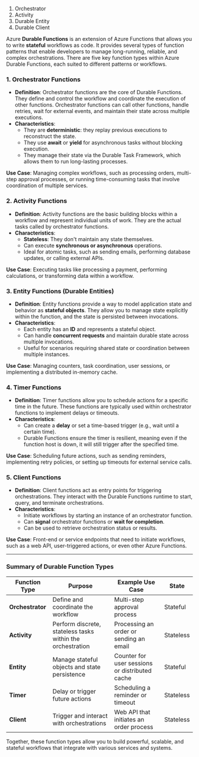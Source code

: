 1. Orchestrator
2. Activity
3. Durable Entity
4. Durable Client

Azure **Durable Functions** is an extension of Azure Functions that allows you to write **stateful** workflows as code. It provides several types of function patterns that enable developers to manage long-running, reliable, and complex orchestrations. There are five key function types within Azure Durable Functions, each suited to different patterns or workflows.

### 1. **Orchestrator Functions**
   - **Definition**: Orchestrator functions are the core of Durable Functions. They define and control the workflow and coordinate the execution of other functions. Orchestrator functions can call other functions, handle retries, wait for external events, and maintain their state across multiple executions.
   - **Characteristics**:
     - They are **deterministic**: they replay previous executions to reconstruct the state.
     - They use **await** or **yield** for asynchronous tasks without blocking execution.
     - They manage their state via the Durable Task Framework, which allows them to run long-lasting processes.

   **Use Case**: Managing complex workflows, such as processing orders, multi-step approval processes, or running time-consuming tasks that involve coordination of multiple services.

### 2. **Activity Functions**
   - **Definition**: Activity functions are the basic building blocks within a workflow and represent individual units of work. They are the actual tasks called by orchestrator functions.
   - **Characteristics**:
     - **Stateless**: They don't maintain any state themselves.
     - Can execute **synchronous or asynchronous** operations.
     - Ideal for atomic tasks, such as sending emails, performing database updates, or calling external APIs.

   **Use Case**: Executing tasks like processing a payment, performing calculations, or transforming data within a workflow.

### 3. **Entity Functions (Durable Entities)**
   - **Definition**: Entity functions provide a way to model application state and behavior as **stateful objects**. They allow you to manage state explicitly within the function, and the state is persisted between invocations.
   - **Characteristics**:
     - Each entity has an **ID** and represents a stateful object.
     - Can handle **concurrent requests** and maintain durable state across multiple invocations.
     - Useful for scenarios requiring shared state or coordination between multiple instances.
   
   **Use Case**: Managing counters, task coordination, user sessions, or implementing a distributed in-memory cache.

### 4. **Timer Functions**
   - **Definition**: Timer functions allow you to schedule actions for a specific time in the future. These functions are typically used within orchestrator functions to implement delays or timeouts.
   - **Characteristics**:
     - Can create a **delay** or set a time-based trigger (e.g., wait until a certain time).
     - Durable Functions ensure the timer is resilient, meaning even if the function host is down, it will still trigger after the specified time.

   **Use Case**: Scheduling future actions, such as sending reminders, implementing retry policies, or setting up timeouts for external service calls.

### 5. **Client Functions**
   - **Definition**: Client functions act as entry points for triggering orchestrations. They interact with the Durable Functions runtime to start, query, and terminate orchestrations.
   - **Characteristics**:
     - Initiate workflows by starting an instance of an orchestrator function.
     - Can **signal** orchestrator functions or **wait for completion**.
     - Can be used to retrieve orchestration status or results.

   **Use Case**: Front-end or service endpoints that need to initiate workflows, such as a web API, user-triggered actions, or even other Azure Functions.

---

### Summary of Durable Function Types

| **Function Type** | **Purpose**                                                | **Example Use Case**                           | State     |
| ----------------- | ---------------------------------------------------------- | ---------------------------------------------- | --------- |
| **Orchestrator**  | Define and coordinate the workflow                         | Multi-step approval process                    | Stateful  |
| **Activity**      | Perform discrete, stateless tasks within the orchestration | Processing an order or sending an email        | Stateless |
| **Entity**        | Manage stateful objects and state persistence              | Counter for user sessions or distributed cache | Stateful  |
| **Timer**         | Delay or trigger future actions                            | Scheduling a reminder or timeout               | Stateless |
| **Client**        | Trigger and interact with orchestrations                   | Web API that initiates an order process        | Stateless |

Together, these function types allow you to build powerful, scalable, and stateful workflows that integrate with various services and systems.